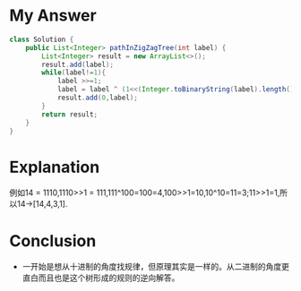 # My Answer
```java
class Solution {
    public List<Integer> pathInZigZagTree(int label) {
        List<Integer> result = new ArrayList<>();
        result.add(label);
        while(label!=1){
            label >>=1;
            label = label ^ (1<<(Integer.toBinaryString(label).length()-1))-1;
            result.add(0,label);
        }
        return result;
    }
}
```
# Explanation
例如14 = 1110,1110>>1 = 111,111^100=100=4,100>>1=10,10^10=11=3;11>>1=1,所以14->[14,4,3,1].
# Conclusion
- 一开始是想从十进制的角度找规律，但原理其实是一样的。从二进制的角度更直白而且也是这个树形成的规则的逆向解答。